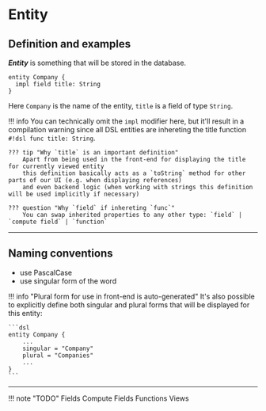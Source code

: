 # Entity

## Definition and examples

***Entity*** is something that will be stored in the database.

```dsl
entity Company { 
  impl field title: String 
}
```

Here `Company` is the name of the entity, `title` is a field of type `String`.

!!! info
    You can technically omit the `impl` modifier here, but it'll result in a compilation warning
    since all DSL entities are inhereting the title function `#!dsl func title: String`.

    ??? tip "Why `title` is an important definition"
        Apart from being used in the front-end for displaying the title for currently viewed entity
        this definition basically acts as a `toString` method for other parts of our UI (e.g. when displaying references)
        and even backend logic (when working with strings this definition will be used implicitly if necessary)

    ??? question "Why `field` if inhereting `func`"
        You can swap inherited properties to any other type: `field` | `compute field` | `function`

---

## Naming conventions

  - use PascalCase
  - use singular form of the word

!!! info "Plural form for use in front-end is auto-generated"
    It's also possible to explicitly define both singular and plural forms that will be displayed for this entity:  
    
    ```dsl
    entity Company {
        ...
        singular = "Company"
        plural = "Companies"
        ...
    }
    ```

---

!!! note "TODO"
    Fields
    Compute Fields
    Functions
    Views